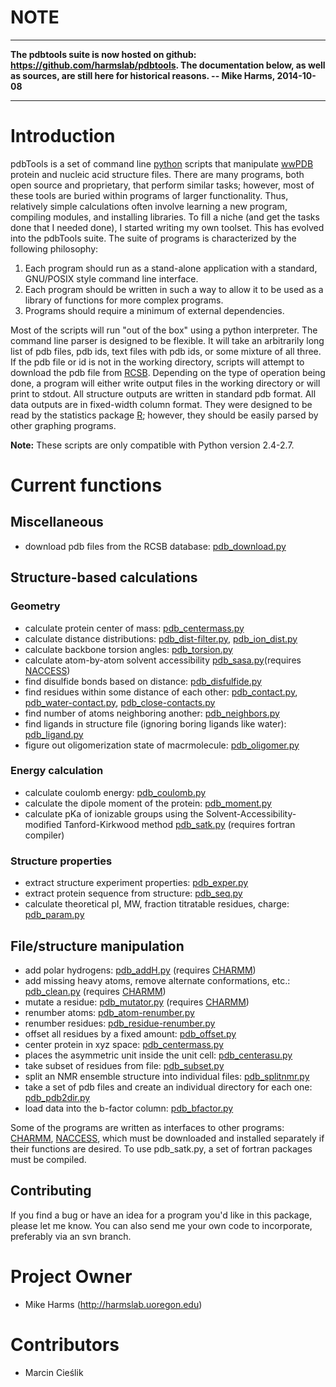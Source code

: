 # NOTE #


---


**The pdbtools suite is now hosted on github: https://github.com/harmslab/pdbtools.  The documentation below, as well as sources, are still here for historical reasons.  -- Mike Harms, 2014-10-08**


---











# Introduction #
pdbTools is a set of command line [python](http://www.python.org) scripts that manipulate [wwPDB](http://www.wwpdb.org/) protein and nucleic acid structure files.  There are many programs, both open source and proprietary, that perform similar tasks; however, most of these tools are buried within programs of larger functionality.  Thus, relatively simple calculations often involve learning a new program, compiling modules, and installing libraries. To fill a niche (and get the tasks done that I needed done), I started writing my own toolset.  This has evolved into the pdbTools suite.  The suite of programs is characterized by the following philosophy:

  1. Each program should run as a stand-alone application with a standard, GNU/POSIX style command line interface.
  1. Each program should be written in such a way to allow it to be used as a library of functions for more complex programs.
  1. Programs should require a minimum of external dependencies.

Most of the scripts will run "out of the box" using a python interpreter.  The command line parser is designed to be flexible.  It will take an arbitrarily long list of pdb files, pdb ids, text files with pdb ids, or some mixture of all three.  If the pdb file or id is not in the working directory, scripts will attempt to download the pdb file from [RCSB](http://www.rcsb.org/).  Depending on the type of operation being done, a program will either write output files in the working directory or will print to stdout.  All structure outputs are written in standard pdb format.  All data outputs are in fixed-width column format.  They were designed to be read by the statistics package [R](http://cran.r-project.org/); however, they should be easily parsed by other graphing programs.

**Note:** These scripts are only compatible with Python version 2.4-2.7.

# Current functions #

## Miscellaneous ##
  * download pdb files from the RCSB database: [pdb\_download.py](http://code.google.com/p/pdb-tools/source/browse/trunk/pdbTools/pdb_download.py)

## Structure-based calculations ##
### Geometry ###
  * calculate protein center of mass: [pdb\_centermass.py](http://code.google.com/p/pdb-tools/source/browse/trunk/pdbTools/pdb_centermass.py)
  * calculate distance distributions: [pdb\_dist-filter.py](http://code.google.com/p/pdb-tools/source/browse/trunk/pdbTools/pdb_dist-filter.py),  [pdb\_ion\_dist.py](http://code.google.com/p/pdb-tools/source/browse/trunk/pdbTools/pdb_ion-dist.py)
  * calculate backbone torsion angles: [pdb\_torsion.py](http://code.google.com/p/pdb-tools/source/browse/trunk/pdbTools/pdb_torsion.py)
  * calculate atom-by-atom solvent accessibility [pdb\_sasa.py](http://code.google.com/p/pdb-tools/source/browse/trunk/pdbTools/pdb_sasa.py)(requires [NACCESS](http://www.bioinf.manchester.ac.uk/naccess/))
  * find disulfide bonds based on distance: [pdb\_disfulfide.py](http://code.google.com/p/pdb-tools/source/browse/trunk/pdbTools/pdb_disulfide.py)
  * find residues within some distance of each other: [pdb\_contact.py](http://code.google.com/p/pdb-tools/source/browse/trunk/pdbTools/pdb_contact.py), [pdb\_water-contact.py](http://code.google.com/p/pdb-tools/source/browse/trunk/pdbTools/pdb_water-contact.py), [pdb\_close-contacts.py](http://code.google.com/p/pdb-tools/source/browse/trunk/pdbTools/pdb_close-contacts.py)
  * find number of atoms neighboring another: [pdb\_neighbors.py](http://code.google.com/p/pdb-tools/source/browse/trunk/pdbTools/pdb_neighbors.py)
  * find ligands in structure file (ignoring boring ligands like water): [pdb\_ligand.py](http://code.google.com/p/pdb-tools/source/browse/trunk/pdbTools/pdb_ligand.py)
  * figure out oligomerization state of macrmolecule: [pdb\_oligomer.py](http://code.google.com/p/pdb-tools/source/browse/trunk/pdbTools/pdb_oligomer.py)

### Energy calculation ###
  * calculate coulomb energy: [pdb\_coulomb.py](http://code.google.com/p/pdb-tools/source/browse/trunk/pdbTools/pdb_coulomb.py)
  * calculate the dipole moment of the protein: [pdb\_moment.py](http://code.google.com/p/pdb-tools/source/browse/trunk/pdbTools/pdb_moment.py)
  * calculate pKa of ionizable groups using the Solvent-Accessibility-modified Tanford-Kirkwood method [pdb\_satk.py](http://code.google.com/p/pdb-tools/source/browse/trunk/pdbTools/pdb_satk.py) (requires fortran compiler)
### Structure properties ###
  * extract structure experiment properties: [pdb\_exper.py](http://code.google.com/p/pdb-tools/source/browse/trunk/pdbTools/pdb_exper.py)
  * extract protein sequence from structure: [pdb\_seq.py](http://code.google.com/p/pdb-tools/source/browse/trunk/pdbTools/pdb_seq.py)
  * calculate theoretical pI, MW, fraction titratable residues, charge: [pdb\_param.py](http://code.google.com/p/pdb-tools/source/browse/trunk/pdbTools/pdb_param.py)

## File/structure manipulation ##
  * add polar hydrogens: [pdb\_addH.py](http://code.google.com/p/pdb-tools/source/browse/trunk/pdbTools/pdb_addH.py) (requires [CHARMM](http://www.charmm.org/))
  * add missing heavy atoms, remove alternate conformations, etc.: [pdb\_clean.py](http://code.google.com/p/pdb-tools/source/browse/trunk/pdbTools/pdb_clean.py) (requires [CHARMM](http://www.charmm.org/))
  * mutate a residue: [pdb\_mutator.py](http://code.google.com/p/pdb-tools/source/browse/trunk/pdbTools/pdb_mutator.py) (requires [CHARMM](http://www.charmm.org/))
  * renumber atoms: [pdb\_atom-renumber.py](http://code.google.com/p/pdb-tools/source/browse/trunk/pdbTools/pdb_atom_renumber.py)
  * renumber residues: [pdb\_residue-renumber.py](http://code.google.com/p/pdb-tools/source/browse/trunk/pdbTools/pdb_residue-renumber.py)
  * offset all residues by a fixed amount: [pdb\_offset.py](http://code.google.com/p/pdb-tools/source/browse/trunk/pdbTools/pdb_offset.py)
  * center protein in xyz space: [pdb\_centermass.py](http://code.google.com/p/pdb-tools/source/browse/trunk/pdbTools/pdb_centermass.py)
  * places the asymmetric unit inside the unit cell: [pdb\_centerasu.py](http://code.google.com/p/pdb-tools/source/browse/trunk/pdbTools/pdb_centerasu.py)
  * take subset of residues from file: [pdb\_subset.py](http://code.google.com/p/pdb-tools/source/browse/trunk/pdbTools/pdb_subset.py)
  * split an NMR ensemble structure into individual files: [pdb\_splitnmr.py](http://code.google.com/p/pdb-tools/source/browse/trunk/pdbTools/pdb_splitnmr.py)
  * take a set of pdb files and create an individual directory for each one: [pdb\_pdb2dir.py](http://code.google.com/p/pdb-tools/source/browse/trunk/pdbTools/pdb_pdb2dir.py)
  * load data into the b-factor column: [pdb\_bfactor.py](http://code.google.com/p/pdb-tools/source/browse/trunk/pdbTools/pdb_bfactor.py)

Some of the programs are written as interfaces to other programs: [CHARMM](http://www.charmm.org/),  [NACCESS](http://www.bioinf.manchester.ac.uk/naccess/), which must be downloaded and installed separately if their functions are desired.  To use pdb\_satk.py, a set of fortran packages must be compiled.

## Contributing ##
If you find a bug or have an idea for a program you'd like in this package, please let me know.  You can also send me your own code to incorporate, preferably via an svn branch.

# Project Owner #
  * Mike Harms (http://harmslab.uoregon.edu)

# Contributors #
  * Marcin Cieślik